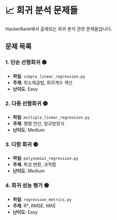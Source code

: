 # 📈 회귀 분석 문제들

HackerRank에서 출제되는 회귀 분석 관련 문제들입니다.

## 문제 목록

### 1. 단순 선형회귀 🟢
- **파일**: `simple_linear_regression.py`
- **주제**: 최소제곱법, 회귀계수 계산
- **난이도**: Easy

### 2. 다중 선형회귀 🟡
- **파일**: `multiple_linear_regression.py`
- **주제**: 행렬 연산, 정규방정식
- **난이도**: Medium

### 3. 다항 회귀 🟡
- **파일**: `polynomial_regression.py`
- **주제**: 특성 변환, 과적합
- **난이도**: Medium

### 4. 회귀 성능 평가 🟢
- **파일**: `regression_metrics.py`
- **주제**: R², RMSE, MAE
- **난이도**: Easy